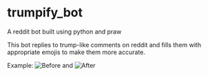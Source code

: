 # trumpify_bot
A reddit bot built using python and praw

This bot replies to trump-like comments on reddit and fills them with
appropriate emojis to make them more accurate.

Example:
![Before](https://github.com/wngrahams/trumpify_bot/blob/master/res/before.png) and ![After](https://github.com/wngrahams/trumpify_bot/blob/master/res/after.png)
